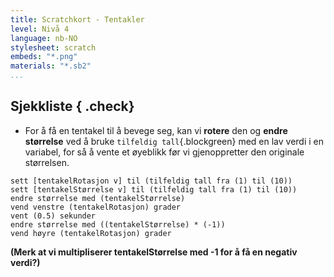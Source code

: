 ```yaml
---
title: Scratchkort - Tentakler
level: Nivå 4
language: nb-NO
stylesheet: scratch
embeds: "*.png"
materials: "*.sb2"
...
```


## Sjekkliste { .check}

+ For å få en tentakel til å bevege seg, kan vi **rotere** den og **endre størrelse** ved å bruke `tilfeldig tall`{.blockgreen} med en lav verdi i en variabel, for så å vente et øyeblikk før vi gjenoppretter den originale størrelsen.
```blocks
sett [tentakelRotasjon v] til (tilfeldig tall fra (1) til (10))
sett [tentakelStørrelse v] til (tilfeldig tall fra (1) til (10))
endre størrelse med (tentakelStørrelse)
vend venstre (tentakelRotasjon) grader
vent (0.5) sekunder
endre størrelse med ((tentakelStørrelse) * (-1))
vend høyre (tentakelRotasjon) grader
```

**(Merk at vi multipliserer tentakelStørrelse med -1 for å få en negativ verdi?)**
